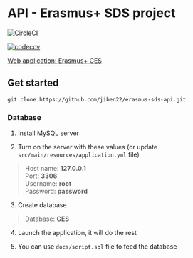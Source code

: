 # API - Erasmus+ SDS project

[![CircleCI](https://circleci.com/gh/jiben22/erasmus-sds-api/tree/develop.svg?style=svg)](https://circleci.com/gh/jiben22/erasmus-sds-api/tree/develop)

[![codecov](https://codecov.io/gh/jiben22/erasmus-sds-api/branch/develop/graph/badge.svg)](https://codecov.io/gh/jiben22/erasmus-sds-api/branch/develop)

[Web application: Erasmus+ CES](https://github.com/jiben22/erasmus-sds)

## Get started

`git clone https://github.com/jiben22/erasmus-sds-api.git`

### Database

1. Install MySQL server

2. Turn on the server with these values (or update `src/main/resources/application.yml` file)
> Host name: **127.0.0.1** \
> Port: **3306** \
> Username: **root** \
> Password: **password**

3. Create database
> Database: **CES**

4. Launch the application, it will do the rest

5. You can use `docs/script.sql` file to feed the database
